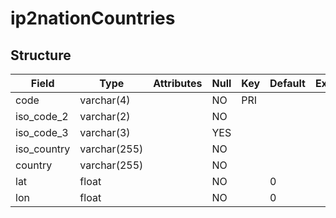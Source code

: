 # ip2nationCountries

## Structure

| Field         | Type         | Attributes | Null | Key | Default | Extra | Comment |
|---------------|--------------|------------|------|-----|---------|-------|---------|
| code          | varchar(4)   |            | NO   | PRI |         |       |         |
| iso\_code\_2  | varchar(2)   |            | NO   |     |         |       |         |
| iso\_code\_3  | varchar(3)   |            | YES  |     |         |       |         |
| iso\_country  | varchar(255) |            | NO   |     |         |       |         |
| country       | varchar(255) |            | NO   |     |         |       |         |
| lat           | float        |            | NO   |     | 0       |       |         |
| lon           | float        |            | NO   |     | 0       |       |         |
